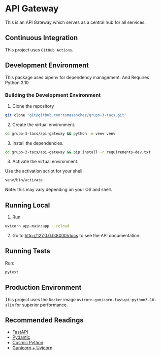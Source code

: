 # API Gateway

This is an API Gateway which serves as a central hub for all services.

## Continuous Integration

This project uses `GitHub Actions`.

## Development Environment

This package uses pipenv for dependency management. And Requires Python 3.10

### Building the Development Environment

1. Clone the repository

```bash
git clone "git@github.com:tomasanchez/grupo-3-tacs.git"
```

2. Create the virtual environment.

```bash
cd grupo-3-tacs/api-gateway && python -m venv venv
```

3. Install the dependencies.

```bash
cd grupo-3-tacs/api-gateway && pip install -r requirements-dev.txt
```

3. Activate the virtual environment.

Use the activation script for your shell.

```bash
venv/bin/activate
```

Note: this may vary depending on your OS and shell.

## Running Local

1. Run:

```bash
uvicorn app.main:app --reload
```

2. Go to http://127.0.0.0:8000/docs to see the API documentation.

## Running Tests

Run:

```bash
pytest
```

## Production Environment

This project uses the `Docker` image `uvicorn-gunicorn-fastapi:python3.10-slim` for superior performance.

## Recommended Readings

- [FastAPI](https://fastapi.tiangolo.com/)
- [Pydantic](https://pydantic-docs.helpmanual.io/)
- [Cosmic Python](https://cosmicpython.com/)
- [Gunicorn + Uvicorn](https://github.com/tiangolo/uvicorn-gunicorn-fastapi-docker)